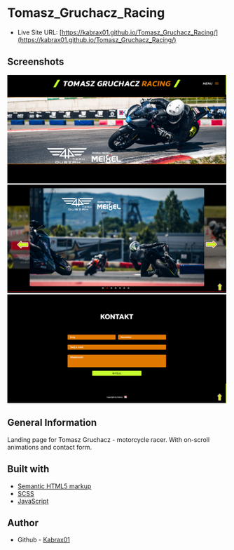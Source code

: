 # Tomasz_Gruchacz_Racing

- Live Site URL: [https://kabrax01.github.io/Tomasz_Gruchacz_Racing/](https://kabrax01.github.io/Tomasz_Gruchacz_Racing/)

## Screenshots

<p display="flex">
<img src="/img/screen-shots/ss_TGR_1.png" width="500">
<img src="/img/screen-shots/ss_TGR_2.png" width="500">
<img src="/img/screen-shots/ss_TGR_3.png" width="500">
</p>

## General Information

Landing page for Tomasz Gruchacz - motorcycle racer. With on-scroll animations and contact form.

## Built with

-   [Semantic HTML5 markup](https://developer.mozilla.org/en-US/docs/Glossary/HTML5)
-   [SCSS](https://sass-lang.com/)
-   [JavaScript](https://developer.mozilla.org/en-US/docs/Web/JavaScript)

## Author

- Github - [Kabrax01](https://github.com/Kabrax01)
